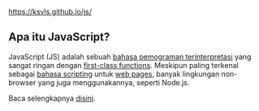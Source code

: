 https://ksvls.github.io/js/
## Apa itu JavaScript?

JavaScript (JS) adalah sebuah [bahasa pemograman terinterpretasi](https://en.wikipedia.org/wiki/Interpreted_language) yang sangat ringan dengan [first-class functions](https://en.wikipedia.org/wiki/First-class_function). Meskipun paling terkenal sebagai [bahasa scripting](https://en.wikipedia.org/wiki/Scripting_language) untuk [web pages](https://en.wikipedia.org/wiki/Web_page), banyak lingkungan non-browser yang juga menggunakannya, seperti Node.js.


Baca selengkapnya [disini](https://ksvls.github.io/js/).
